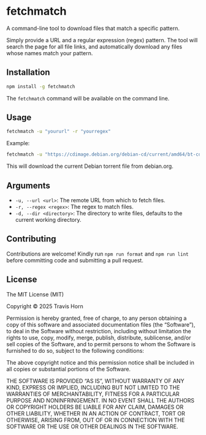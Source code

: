# fetchmatch

A command-line tool to download files that match a specific pattern.

Simply provide a URL and a regular expression (regex) pattern. The tool will
search the page for all file links, and automatically download any files whose
names match your pattern.

## Installation

```sh
npm install -g fetchmatch
```

The `fetchmatch` command will be available on the command line.

## Usage

```sh
fetchmatch -u "yoururl" -r "yourregex"
```

Example:

```sh
fetchmatch -u "https://cdimage.debian.org/debian-cd/current/amd64/bt-cd/" -r "debian-\d+\.\d+\.\d+-amd64-netinst\.iso\.torrent"
```

This will download the current Debian torrent file from debian.org.

## Arguments

- `-u, --url <url>`: The remote URL from which to fetch files.
- `-r, --regex <regex>`: The regex to match files.
- `-d, --dir <directory>`: The directory to write files, defaults to the current
  working directory.

## Contributing

Contributions are welcome! Kindly run `npm run format` and `npm run lint` before
committing code and submitting a pull request.

## License

The MIT License (MIT)

Copyright © 2025 Travis Horn

Permission is hereby granted, free of charge, to any person obtaining a copy of
this software and associated documentation files (the “Software”), to deal in
the Software without restriction, including without limitation the rights to
use, copy, modify, merge, publish, distribute, sublicense, and/or sell copies of
the Software, and to permit persons to whom the Software is furnished to do so,
subject to the following conditions:

The above copyright notice and this permission notice shall be included in all
copies or substantial portions of the Software.

THE SOFTWARE IS PROVIDED “AS IS”, WITHOUT WARRANTY OF ANY KIND, EXPRESS OR
IMPLIED, INCLUDING BUT NOT LIMITED TO THE WARRANTIES OF MERCHANTABILITY, FITNESS
FOR A PARTICULAR PURPOSE AND NONINFRINGEMENT. IN NO EVENT SHALL THE AUTHORS OR
COPYRIGHT HOLDERS BE LIABLE FOR ANY CLAIM, DAMAGES OR OTHER LIABILITY, WHETHER
IN AN ACTION OF CONTRACT, TORT OR OTHERWISE, ARISING FROM, OUT OF OR IN
CONNECTION WITH THE SOFTWARE OR THE USE OR OTHER DEALINGS IN THE SOFTWARE.
